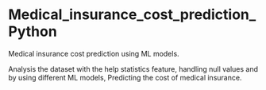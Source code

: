 # Medical_insurance_cost_prediction_Python
Medical insurance cost prediction using ML models.

Analysis the dataset with the help statistics feature, handling null values and by using different ML models, Predicting the cost of medical insurance.
